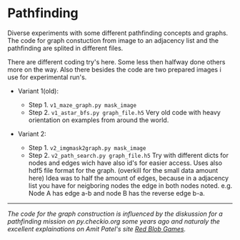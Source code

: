 # Pathfinding
Diverse experiments with some different pathfinding concepts and graphs. The code for graph constuction from image to an adjacency list and the pathfinding are splited in different files.

There are different coding try's here. Some less then halfway done others more on the way.
Also there besides the code are two prepared images i use for experimental run's.

* Variant 1(old):
  * Step 1. `v1_maze_graph.py mask_image`
  * Step 2. `v1_astar_bfs.py graph_file.h5`
  Very old code with heavy orientation on examples from around the world.

* Variant 2:
  * Step 1. `v2_imgmask2graph.py mask_image`
  * Step 2. `v2_path_search.py graph_file.h5`
  Try with different dicts for nodes and edges wich have also id's for easier access. Uses also hdf5 file format for the graph. (overkill for the small data amount here)
  Idea was to half the amount of edges, because in a adjacency list you have for neigboring nodes the edge in both nodes noted. e.g. Node A has edge a-b and node B has the reverse edge b-a.


---
_The code for the graph construction is influenced by the diskussion for a pathfinding mission on py.checkio.org some years ago and naturaly the excellent explainations on Amit Patel's site [Red Blob Games](https://www.redblobgames.com)._
